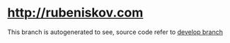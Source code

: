 # http://rubeniskov.com

This branch is autogenerated to see, source code refer to [develop branch](https://github.com/rubeniskov/rubeniskov.github.io/tree/develop)
